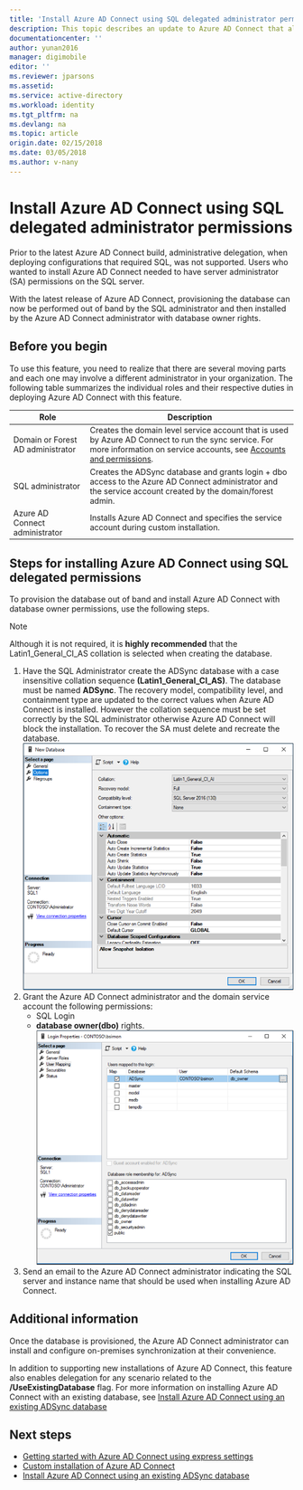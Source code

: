 ```yaml
---
title: 'Install Azure AD Connect using SQL delegated administrator permissions | Microsoft Docs'
description: This topic describes an update to Azure AD Connect that allows for installation using an account that only has SQL dbo permissions.
documentationcenter: ''
author: yunan2016
manager: digimobile
editor: ''
ms.reviewer: jparsons
ms.assetid:
ms.service: active-directory
ms.workload: identity
ms.tgt_pltfrm: na
ms.devlang: na
ms.topic: article
origin.date: 02/15/2018
ms.date: 03/05/2018
ms.author: v-nany
---
```


# Install Azure AD Connect using SQL delegated administrator permissions
Prior to the latest Azure AD Connect build, administrative delegation, when deploying configurations that required SQL, was not supported.  Users who wanted to install Azure AD Connect needed to have server administrator (SA) permissions on the SQL server.

With the latest release of Azure AD Connect, provisioning the database can now be performed out of band by the SQL administrator and then installed by the Azure AD Connect administrator with database owner rights.

## Before you begin
To use this feature, you need to realize that there are several moving parts and each one may involve a different administrator in your organization.  The following table summarizes the individual roles and their respective duties in deploying Azure AD Connect with this feature.

|Role|Description|
|-----|-----|
|Domain or Forest AD administrator|Creates the domain level service account that is used by Azure AD Connect to run the sync service.  For more information on service accounts, see [Accounts and permissions](active-directory-aadconnect-accounts-permissions.md).
|SQL administrator|Creates the ADSync database and grants login + dbo access to the Azure AD Connect administrator and the service account created by the domain/forest admin.|
Azure AD Connect administrator|Installs Azure AD Connect and specifies the service account during custom installation.

## Steps for installing Azure AD Connect using SQL delegated permissions
To provision the database out of band and install Azure AD Connect with database owner permissions, use the following steps.

>[!NOTE]
>Although it is not required, it is **highly recommended** that the Latin1_General_CI_AS collation is selected when creating the database.


1.	Have the SQL Administrator create the ADSync database with a case insensitive collation sequence **(Latin1_General_CI_AS)**.  The database must be named **ADSync**.  The recovery model, compatibility level, and containment type are updated to the correct values when Azure AD Connect is installed.  However the collation sequence must be set correctly by the SQL administrator otherwise Azure AD Connect will block the installation.  To recover the SA must delete and recreate the database.</br>
![Collation](media/active-directory-aadconnect-sql-delegation/sql1.png)
2.	Grant the Azure AD Connect administrator and the domain service account the following permissions:
    - SQL Login 
    - **database owner(dbo)** rights.  </br>
![Permissions](media/active-directory-aadconnect-sql-delegation/sql3.png)
3.	Send an email to the Azure AD Connect administrator indicating the SQL server and instance name that should be used when installing Azure AD Connect.

## Additional information
Once the database is provisioned, the Azure AD Connect administrator can install and configure on-premises synchronization at their convenience.  

In addition to supporting new installations of Azure AD Connect, this feature also enables delegation for any scenario related to the **/UseExistingDatabase** flag.  For more information on installing Azure AD Connect with an existing database, see [Install Azure AD Connect using an existing ADSync database](active-directory-aadconnect-existing-database.md)


## Next steps
- [Getting started with Azure AD Connect using express settings](active-directory-aadconnect-get-started-express.md)
- [Custom installation of Azure AD Connect](active-directory-aadconnect-get-started-custom.md)
- [Install Azure AD Connect using an existing ADSync database](active-directory-aadconnect-existing-database.md)  

